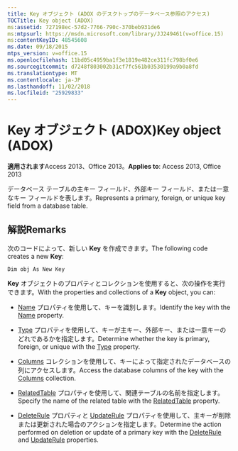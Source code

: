 ```yaml
---
title: Key オブジェクト (ADOX のデスクトップのデータベース参照のアクセス)
TOCTitle: Key object (ADOX)
ms:assetid: 727198ec-57d2-7766-790c-370beb931de6
ms:mtpsurl: https://msdn.microsoft.com/library/JJ249461(v=office.15)
ms:contentKeyID: 48545608
ms.date: 09/18/2015
mtps_version: v=office.15
ms.openlocfilehash: 11bd05c4959ba1f3e1819e482ce311fc798bf0e6
ms.sourcegitcommit: d7248f803002b31cf7fc561b03530199a9b0a8fd
ms.translationtype: MT
ms.contentlocale: ja-JP
ms.lasthandoff: 11/02/2018
ms.locfileid: "25929833"
---
```

# <a name="key-object-adox"></a><span data-ttu-id="6237e-102">Key オブジェクト (ADOX)</span><span class="sxs-lookup"><span data-stu-id="6237e-102">Key object (ADOX)</span></span>


<span data-ttu-id="6237e-103">**適用されます**Access 2013、Office 2013。</span><span class="sxs-lookup"><span data-stu-id="6237e-103">**Applies to**: Access 2013, Office 2013</span></span>

<span data-ttu-id="6237e-104">データベース テーブルの主キー フィールド、外部キー フィールド、または一意なキー フィールドを表します。</span><span class="sxs-lookup"><span data-stu-id="6237e-104">Represents a primary, foreign, or unique key field from a database table.</span></span>

## <a name="remarks"></a><span data-ttu-id="6237e-105">解説</span><span class="sxs-lookup"><span data-stu-id="6237e-105">Remarks</span></span>

<span data-ttu-id="6237e-106">次のコードによって、新しい **Key** を作成できます。</span><span class="sxs-lookup"><span data-stu-id="6237e-106">The following code creates a new **Key**:</span></span>

`Dim obj As New Key`

<span data-ttu-id="6237e-107">**Key** オブジェクトのプロパティとコレクションを使用すると、次の操作を実行できます。</span><span class="sxs-lookup"><span data-stu-id="6237e-107">With the properties and collections of a **Key** object, you can:</span></span>

- <span data-ttu-id="6237e-108">[Name](name-property-adox.md) プロパティを使用して、キーを識別します。</span><span class="sxs-lookup"><span data-stu-id="6237e-108">Identify the key with the [Name](name-property-adox.md) property.</span></span>

- <span data-ttu-id="6237e-109">[Type](https://msdn.microsoft.com/library/jj248879\(v=office.15\)) プロパティを使用して、キーが主キー、外部キー、または一意キーのどれであるかを指定します。</span><span class="sxs-lookup"><span data-stu-id="6237e-109">Determine whether the key is primary, foreign, or unique with the [Type](https://msdn.microsoft.com/library/jj248879\(v=office.15\)) property.</span></span>

- <span data-ttu-id="6237e-110">[Columns](columns-collection-adox.md) コレクションを使用して、キーによって指定されたデータベースの列にアクセスします。</span><span class="sxs-lookup"><span data-stu-id="6237e-110">Access the database columns of the key with the [Columns](columns-collection-adox.md) collection.</span></span>

- <span data-ttu-id="6237e-111">[RelatedTable](relatedtable-property-adox.md) プロパティを使用して、関連テーブルの名前を指定します。</span><span class="sxs-lookup"><span data-stu-id="6237e-111">Specify the name of the related table with the [RelatedTable](relatedtable-property-adox.md) property.</span></span>

- <span data-ttu-id="6237e-112">[DeleteRule](deleterule-property-adox.md) プロパティと [UpdateRule](updaterule-property-adox.md) プロパティを使用して、主キーが削除または更新された場合のアクションを指定します。</span><span class="sxs-lookup"><span data-stu-id="6237e-112">Determine the action performed on deletion or update of a primary key with the [DeleteRule](deleterule-property-adox.md) and [UpdateRule](updaterule-property-adox.md) properties.</span></span>

